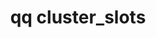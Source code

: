 ---
category: cluster
command: cluster_slots
keywords: qq, qq_cli, cluster_slots
optional_options:
- alternate: []
  help: Slot ID
  name: --slot
  required: false
permalink: /qq-cli-command-guide/cluster/cluster_slots.html
positional_options: []
sidebar: qq_cli_command_reference_sidebar
summary: This section explains how to use the <code>qq cluster_slots</code> command.
synopsis: Get the cluster disk slots status
title: qq cluster_slots
usage: qq cluster_slots [-h] [--slot SLOT]

---